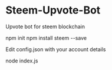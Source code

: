 # Steem-Upvote-Bot
Upvote bot for steem blockchain

npm init
npm install steem --save

Edit config.json 
with your account details

node index.js


